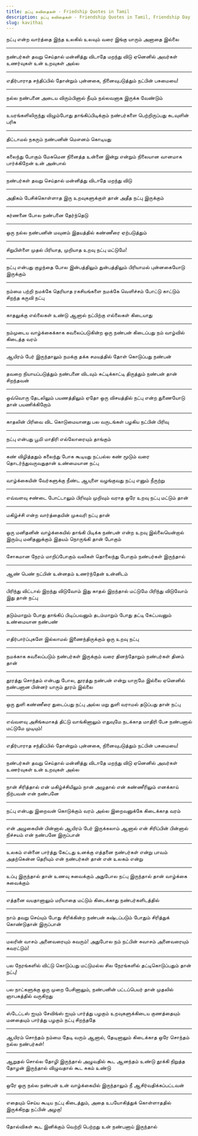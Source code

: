 ```yaml
---
title: நட்பு கவிதைகள் - Friedship Quotes in Tamil
description: நட்பு கவிதைகள் - Friendship Quotes in Tamil, Friendship Day kavithai WhatsApp Friendship Quotes and Tamil Friendship quotes for Instagram Bio.
slug: kavithai
---
```

நட்பு என்ற வார்த்தை இந்த உலகில் உலவும் வரை இங்கு யாரும் அனாதை இல்லை

---

நண்பர்கள் தவறு செய்தால் மன்னித்து விடாதே மறந்து விடு ஏனெனில் அவர்கள் உணர்வுகள் உன் உறவுகள் அல்ல

---

எதிர்பாராத சந்திப்பில் தோன்றும் புன்னகை, நினைவுபடுத்தும் நட்பின் பசுமையை!

---

நல்ல நண்பனை அடைய விரும்பினால் நீயும் நல்லவனாக இருக்க வேண்டும்

---

உயரங்களிலிருந்து விழும்போது தாங்கிப்பிடிக்கும் நண்பர்களை பெற்றிருப்பது கடவுளின் பரிசு

---

திட்டாமல் நகரும் நண்பனின் மௌனம் கொடியது

---

கலைந்து போகும் மேகமென நினைத்த உன்னை இன்று என்றும் நிலையான வானமாக பார்க்கிறேன் உன் அன்பால்

---

நண்பர்கள் தவறு செய்தால் மன்னித்து விடாதே மறந்து விடு

---

அதிகம் பேசிக்கொள்ளாத இரு உறவுகளுக்குள் தான் அதீத நட்பு இருக்கும்

---

கர்ணனை போல நண்பனை தேர்ந்தெடு

---

ஒரு நல்ல நண்பனின் மவுனம் இதயத்தில் கண்ணீரை ஏற்படுத்தும்

---

சிறுபிள்ளை முதல் பிரியாத, முறியாத உறவு நட்பு மட்டுமே!

---

நட்பு என்பது குழந்தை போல இன்பத்திலும் துன்பத்திலும் பிரியாமல் புன்னகையோடு இருக்கும்

---

நம்மை பற்றி நமக்கே தெரியாத ரகசியங்களை நமக்கே வெளிச்சம் போட்டு காட்டும் சிறந்த கருவி நட்பு

---

காதலுக்கு எல்லைகள் உண்டு ஆனால் நட்பிற்கு எல்லைகள் கிடையாது

---

நம்முடைய வாழ்க்கைக்காக கவலைப்படுகின்ற ஒரு நண்பன் கிடைப்பது நம் வாழ்வில் கிடைத்த வரம்

---

ஆயிரம் பேர் இருந்தாலும் நமக்கு தக்க சமயத்தில் தோள் கொடுப்பது நண்பன்

---

தவறை நியாயப்படுத்தும் நண்பனை விடவும் சுட்டிக்காட்டி திருத்தும் நண்பன் தான் சிறந்தவன்

---

ஒவ்வொரு தேடலிலும் பயணத்திலும் ஏதோ ஒரு விசயத்தில் நட்பு என்ற துணையோடு தான் பயணிக்கிறோம்

---

காதலின் பிரிவை விட கொடுமையானது பல வருடங்கள் பழகிய நட்பின் பிரிவு

---

நட்பு என்பது பூமி மாதிரி எல்லோரையும் தாங்கும்

---

கண் விழித்ததும் கலைந்து போக கூடியது நட்பல்ல கண் மூடும் வரை தொடர்ந்துவருவதுதான் உண்மையான நட்பு

---

வாழ்க்கையின் வேர்களுக்கு நீண்ட ஆயுளை வழங்குவது நட்பு எனும் நீருற்று

---

எவ்வளவு சண்டை போட்டாலும் பிரிவும் முறிவும் வராத ஒரே உறவு நட்பு மட்டும் தான்

---

மகிழ்ச்சி என்ற வார்த்தையின் முகவரி நட்பு தான்

---

ஒரு மனிதனின் வாழ்க்கையில் தாங்கி பிடிக்க நண்பன் என்ற உறவு இல்லையென்றால் இரும்பு மனிதனுக்கும்
இதயம் நொருங்கி தான் போகும்

---

சோகமான நேரம் மாறிப்போகும் வலிகள் தொலைந்து போகும் நண்பர்கள் இருந்தால்

---

ஆண் பெண் நட்பின் உன்னதம் உணர்ந்தேன் உன்னிடம்

---

பிரிந்து விட்டால் இறந்து விடுவோம் இது காதல் இறந்தால் மட்டுமே பிரிந்து விடுவோம் இது தான் நட்பு

---

தடும்மாறும் போது தாங்கிப் பிடிப்பவனும் தடம்மாறும் போது தட்டி கேட்பவனும் உண்மையான நண்பண்

---

எதிர்பார்ப்புகளே இல்லாமல் இணைந்திருக்கும் ஒரு உறவு நட்பு

---

நமக்காக கவலைப்படும் நண்பர்கள் இருக்கும் வரை தினந்தோறும் நண்பர்கள் தினம் தான்

---

தூரத்து சொந்தம் என்பது போல, தூரத்து நண்பன் என்று யாருமே இல்லை ஏனெனில் நண்பனான பின்னர் யாரும்
தூரம் இல்லை

---

ஒரு துளி கண்ணீரை துடைப்பது நட்பு அல்ல மறு துளி வராமல் தடுப்பது தான் நட்பு

---

எவ்வளவு அசிங்கமாகத் திட்டு வாங்கினாலும் எதுவுமே நடக்காத மாதிரி பேச நண்பனால் மட்டுமே
முடியும்!

---

எதிர்பாராத சந்திப்பில் தோன்றும் புன்னகை, நினைவுபடுத்தும் நட்பின் பசுமையை!

---

நண்பர்கள் தவறு செய்தால் மன்னித்து விடாதே மறந்து விடு ஏனெனில் அவர்கள் உணர்வுகள் உன் உறவுகள் அல்ல

---

நான் சிரித்தால் என் மகிழ்ச்சியிலும் நான் அழுதால் என் கண்ணீரிலும் எனக்காய் நிற்பவன் என் நண்பனே

---

நட்பு என்பது இறைவன் கொடுக்கும் வரம் அல்ல இறைவனுக்கே கிடைக்காத வரம்

---

என் அழுகையின் பின்னால் ஆயிரம் பேர் இருக்கலாம் ஆனால் என் சிரிப்பின் பின்னால் நிச்சயம் என் நண்பனே
இருப்பான்

---

உலகம் என்னை பார்த்து கேட்டது உனக்கு எத்தனை நண்பர்கள் என்று பாவம் அதற்கென்ன தெரியும் என் நண்பர்கள்
தான் என் உலகம் என்று

---

உப்பு இருந்தால் தான் உணவு சுவைக்கும் அதுபோல நட்பு இருந்தால் தான் வாழ்க்கை சுவைக்கும்

---

எத்தனை வயதானாலும் மரியாதை மட்டும் கிடைக்காது நண்பர்களிடத்தில்

---

நாம் தவறு செய்யும் போது சிரிக்கின்ற நண்பன் கஷ்டப்படும் போதும் சிரித்துக் கொண்டுதான் இருப்பான்

---

மலரின் வாசம் அனைவரையும் கவரும்! அதுபோல நம் நட்பின் சுவாசம் அனைவரையும் கவரட்டும்!

---

பல நேரங்களில் விட்டு கொடுப்பது மட்டுமல்ல சில நேரங்களில் தட்டிகொடுப்பதும் தான் நட்பு!

---

பல நாட்களுக்கு ஒரு முறை பேசினாலும், நண்பனின் பட்டப்பெயர் தான் முதலில் ஞாபகத்தில் வருகிறது

---

ஸ்டேட்டஸ் ஐயும் சேவிங்ஸ் ஐயும் பார்த்து பழகும் உறவுகளுக்கிடைய குணத்தையும் மனதையும் பார்த்து
பழகும் நட்பு சிறந்ததே

---

ஆயிரம் சொந்தம் நம்மை தேடி வரும் ஆனால், தேடினாலும் கிடைக்காத ஒரே சொந்தம் நல்ல நண்பர்கள்!

---

ஆறுதல் சொல்ல தோழி இருந்தால் அழுவதில் கூட ஆனந்தம் உண்டு தூக்கி நிறுத்த தோழன் இருந்தால்
விழுவதால் கூட சுகம் உண்டு

---

ஒரே ஒரு நல்ல நண்பன் உன் வாழ்க்கையில் இருந்தாலும் நீ ஆசிர்வதிக்கப்பட்டவன்

---

எதையும் செய்ய கூடிய நட்பு கிடைத்தும், அதை உபயோகித்துக் கொள்ளாததில் இருக்கிறது நட்பின் அழகு!

---

தோல்விகள் கூட இனிக்கும் வெற்றி பெற்றது உன் நண்பனாய் இருந்தால்
